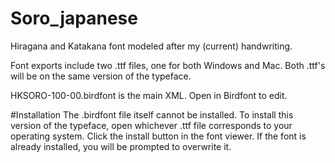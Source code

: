 # Soro_japanese
Hiragana and Katakana font modeled after my (current) handwriting.

Font exports include two .ttf files, one for both Windows and Mac. Both .ttf's will be on the same version of the typeface.

HKSORO-100-00.birdfont is the main XML. Open in Birdfont to edit.

#Installation
The .birdfont file itself cannot be installed. To install this version of the typeface, open whichever .ttf file corresponds to your operating system. Click the install button in the font viewer. If the font is already installed, you will be prompted to overwrite it.